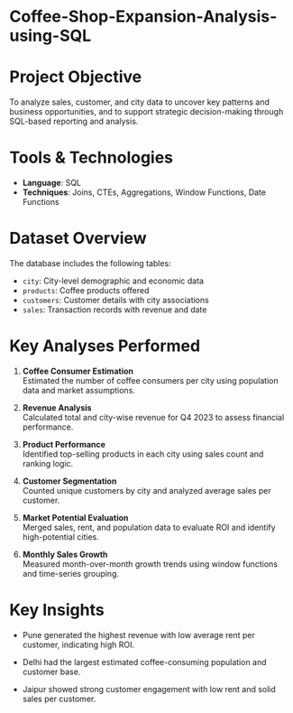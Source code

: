 # Coffee-Shop-Expansion-Analysis-using-SQL

# Project Objective 

To analyze sales, customer, and city data to uncover key patterns and business opportunities, and to support strategic decision-making through SQL-based reporting and analysis.

# Tools & Technologies

- **Language**: SQL
- **Techniques**: Joins, CTEs, Aggregations, Window Functions, Date Functions

# Dataset Overview

The database includes the following tables:
- `city`: City-level demographic and economic data
- `products`: Coffee products offered
- `customers`: Customer details with city associations
- `sales`: Transaction records with revenue and date

# Key Analyses Performed

1. **Coffee Consumer Estimation**  
   Estimated the number of coffee consumers per city using population data and market assumptions.

2. **Revenue Analysis**  
   Calculated total and city-wise revenue for Q4 2023 to assess financial performance.

3. **Product Performance**  
   Identified top-selling products in each city using sales count and ranking logic.

4. **Customer Segmentation**  
   Counted unique customers by city and analyzed average sales per customer.

5. **Market Potential Evaluation**  
   Merged sales, rent, and population data to evaluate ROI and identify high-potential cities.

6. **Monthly Sales Growth**  
   Measured month-over-month growth trends using window functions and time-series grouping.

# Key Insights

- Pune generated the highest revenue with low average rent per customer, indicating high ROI.

- Delhi had the largest estimated coffee-consuming population and customer base.

- Jaipur showed strong customer engagement with low rent and solid sales per customer.
